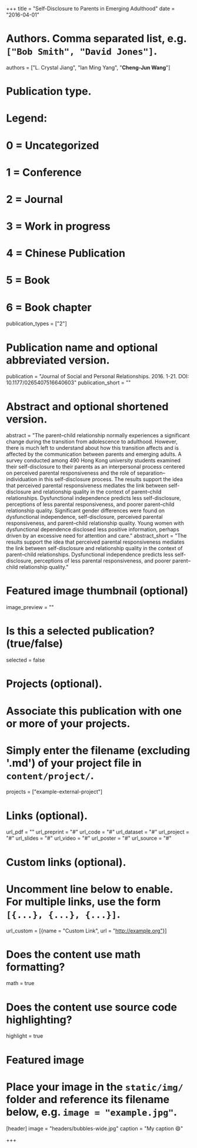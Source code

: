+++
title = "Self-Disclosure to Parents in Emerging Adulthood"
date = "2016-04-01"


# Authors. Comma separated list, e.g. `["Bob Smith", "David Jones"]`.
authors = ["L. Crystal Jiang", "Ian Ming Yang", "**Cheng-Jun Wang**"]

# Publication type.
# Legend:
# 0 = Uncategorized
# 1 = Conference
# 2 = Journal
# 3 = Work in progress
# 4 = Chinese Publication
# 5 = Book
# 6 = Book chapter
publication_types = ["2"]

# Publication name and optional abbreviated version.
publication = "Journal of Social and Personal Relationships. 2016. 1-21. DOI: 10.1177/0265407516640603"
publication_short = ""

# Abstract and optional shortened version.
abstract = "The parent–child relationship normally experiences a significant change during the transition from adolescence to adulthood. However, there is much left to understand about how this transition affects and is affected by the communication between parents and emerging adults. A survey conducted among 490 Hong Kong university students examined their self-disclosure to their parents as an interpersonal process centered on perceived parental responsiveness and the role of separation–individuation in this self-disclosure process. The results support the idea that perceived parental responsiveness mediates the link between self-disclosure and relationship quality in the context of parent–child relationships. Dysfunctional independence predicts less self-disclosure, perceptions of less parental responsiveness, and poorer parent–child relationship quality. Significant gender differences were found on dysfunctional independence, self-disclosure, perceived parental responsiveness, and parent–child relationship quality. Young women with dysfunctional dependence disclosed less positive information, perhaps driven by an excessive need for attention and care."
abstract_short = "The results support the idea that perceived parental responsiveness mediates the link between self-disclosure and relationship quality in the context of parent–child relationships. Dysfunctional independence predicts less self-disclosure, perceptions of less parental responsiveness, and poorer parent–child relationship quality."

# Featured image thumbnail (optional)
image_preview = ""

# Is this a selected publication? (true/false)
selected = false

# Projects (optional).
#   Associate this publication with one or more of your projects.
#   Simply enter the filename (excluding '.md') of your project file in `content/project/`.
projects = ["example-external-project"]

# Links (optional).
url_pdf = ""
url_preprint = "#"
url_code = "#"
url_dataset = "#"
url_project = "#"
url_slides = "#"
url_video = "#"
url_poster = "#"
url_source = "#"

# Custom links (optional).
#   Uncomment line below to enable. For multiple links, use the form `[{...}, {...}, {...}]`.
url_custom = [{name = "Custom Link", url = "http://example.org"}]

# Does the content use math formatting?
math = true

# Does the content use source code highlighting?
highlight = true

# Featured image
# Place your image in the `static/img/` folder and reference its filename below, e.g. `image = "example.jpg"`.
[header]
image = "headers/bubbles-wide.jpg"
caption = "My caption :smile:"

+++
